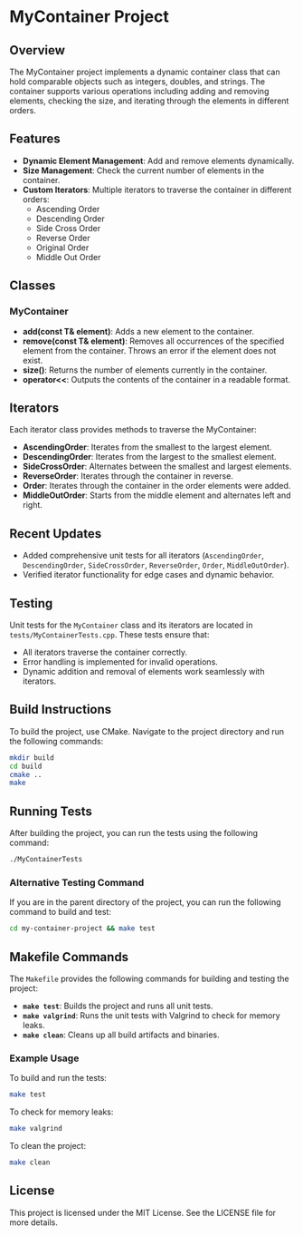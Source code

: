 # MyContainer Project

## Overview
The MyContainer project implements a dynamic container class that can hold comparable objects such as integers, doubles, and strings. The container supports various operations including adding and removing elements, checking the size, and iterating through the elements in different orders.

## Features
- **Dynamic Element Management**: Add and remove elements dynamically.
- **Size Management**: Check the current number of elements in the container.
- **Custom Iterators**: Multiple iterators to traverse the container in different orders:
  - Ascending Order
  - Descending Order
  - Side Cross Order
  - Reverse Order
  - Original Order
  - Middle Out Order

## Classes
### MyContainer
- **add(const T& element)**: Adds a new element to the container.
- **remove(const T& element)**: Removes all occurrences of the specified element from the container. Throws an error if the element does not exist.
- **size()**: Returns the number of elements currently in the container.
- **operator<<**: Outputs the contents of the container in a readable format.

## Iterators
Each iterator class provides methods to traverse the MyContainer:
- **AscendingOrder**: Iterates from the smallest to the largest element.
- **DescendingOrder**: Iterates from the largest to the smallest element.
- **SideCrossOrder**: Alternates between the smallest and largest elements.
- **ReverseOrder**: Iterates through the container in reverse.
- **Order**: Iterates through the container in the order elements were added.
- **MiddleOutOrder**: Starts from the middle element and alternates left and right.

## Recent Updates
- Added comprehensive unit tests for all iterators (`AscendingOrder`, `DescendingOrder`, `SideCrossOrder`, `ReverseOrder`, `Order`, `MiddleOutOrder`).
- Verified iterator functionality for edge cases and dynamic behavior.

## Testing
Unit tests for the `MyContainer` class and its iterators are located in `tests/MyContainerTests.cpp`. These tests ensure that:
- All iterators traverse the container correctly.
- Error handling is implemented for invalid operations.
- Dynamic addition and removal of elements work seamlessly with iterators.

## Build Instructions
To build the project, use CMake. Navigate to the project directory and run the following commands:
```bash
mkdir build
cd build
cmake ..
make
```

## Running Tests
After building the project, you can run the tests using the following command:
```bash
./MyContainerTests
```

### Alternative Testing Command
If you are in the parent directory of the project, you can run the following command to build and test:
```bash
cd my-container-project && make test
```

## Makefile Commands
The `Makefile` provides the following commands for building and testing the project:

- **`make test`**: Builds the project and runs all unit tests.
- **`make valgrind`**: Runs the unit tests with Valgrind to check for memory leaks.
- **`make clean`**: Cleans up all build artifacts and binaries.

### Example Usage
To build and run the tests:
```bash
make test
```

To check for memory leaks:
```bash
make valgrind
```

To clean the project:
```bash
make clean
```

## License
This project is licensed under the MIT License. See the LICENSE file for more details.